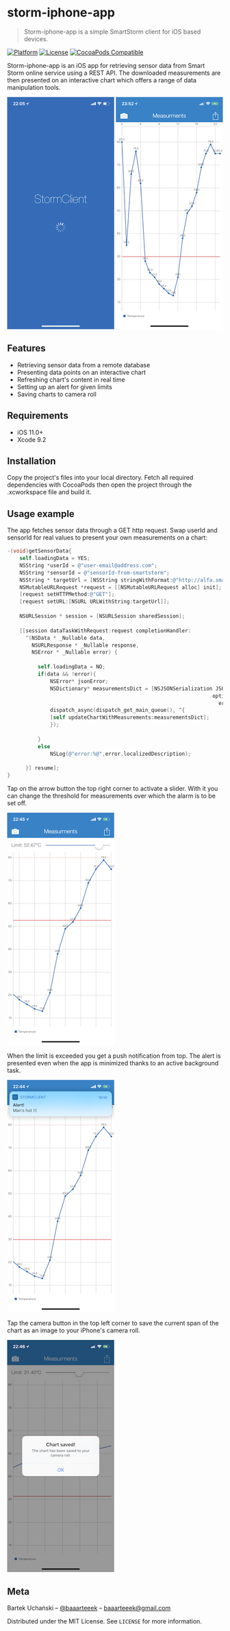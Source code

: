 # storm-iphone-app

> Storm-iphone-app is a simple SmartStorm client for iOS based devices.

[![Platform](https://img.shields.io/cocoapods/p/LFAlertController.svg?style=flat)](http://cocoapods.org/pods/LFAlertController)
[![License][license-image]][license-url]
[![CocoaPods Compatible](https://img.shields.io/cocoapods/v/EZSwiftExtensions.svg)](https://img.shields.io/cocoapods/v/LFAlertController.svg)  



Storm-iphone-app is an iOS app for retrieving sensor data from Smart Storm online service using a REST API. The downloaded measurements are then presented on an interactive chart which offers a range of data manipulation tools.

![](./LAUNCHSCREEN.PNG) ![](./CHART.PNG)

## Features
- Retrieving sensor data from a remote database
- Presenting data points on an interactive chart
- Refreshing chart's content in real time
- Setting up an alert for given limits
- Saving charts to camera roll

## Requirements

- iOS 11.0+
- Xcode 9.2

## Installation

Copy the project's files into your local directory. Fetch all required dependencies with CocoaPods then open the project through the .xcworkspace file and build it.

## Usage example

The app fetches sensor data through a GET http request. Swap userId and sensorId for real values to present your own measurements on a chart:

```objective-c
-(void)getSensorData{
    self.loadingData = YES;
    NSString *userId = @"user-email@address.com";
    NSString *sensorId = @"sensorId-from-smartstorm";
    NSString * targetUrl = [NSString stringWithFormat:@"http://alfa.smartstorm.io/api/v1/measure?user_id=%@&sensor_id=%@&offset=%@",userId, sensorId, self.offset];
    NSMutableURLRequest *request = [[NSMutableURLRequest alloc] init];
    [request setHTTPMethod:@"GET"];
    [request setURL:[NSURL URLWithString:targetUrl]];
    
    NSURLSession * session = [NSURLSession sharedSession];
    
    [[session dataTaskWithRequest:request completionHandler:
      ^(NSData * _Nullable data,
        NSURLResponse * _Nullable response,
        NSError * _Nullable error) {
          
          self.loadingData = NO;
          if(data && !error){
              NSError* jsonError;
              NSDictionary* measurementsDict = [NSJSONSerialization JSONObjectWithData:data
                                                                   options:kNilOptions
                                                                     error:&jsonError];
              dispatch_async(dispatch_get_main_queue(), ^{
              [self updateChartWithMeasurements:measurementsDict];
              });
              
          }
          else
              NSLog(@"error:%@",error.localizedDescription);
          
      }] resume];
}
```

Tap on the arrow button the top right corner to activate a slider. With it you can change the threshold for measurements over which the alarm is to be set off.

![](./LIMIT.PNG)

When the limit is exceeded you get a push notification from top. The alert is presented even when the app is minimized thanks to an active background task.

![](./ALERT.PNG)

Tap the camera button in the top left corner to save the current span of the chart as an image to your iPhone's camera roll.

![](./SAVE.PNG)


## Meta

Bartek Uchański – [@baaarteeek](https://twitter.com/baaarteeek) – baaarteeek@gmail.com

Distributed under the MIT License. See ``LICENSE`` for more information.

[license-image]: https://img.shields.io/badge/License-MIT-blue.svg
[license-url]: LICENSE
[codebeat-image]: https://codebeat.co/badges/c19b47ea-2f9d-45df-8458-b2d952fe9dad
[codebeat-url]: https://codebeat.co/projects/github-com-vsouza-awesomeios-com
